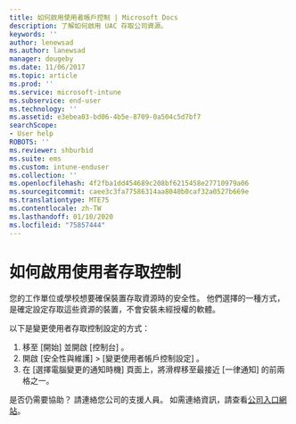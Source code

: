 ```yaml
---
title: 如何啟用使用者帳戶控制 | Microsoft Docs
description: 了解如何啟用 UAC 存取公司資源。
keywords: ''
author: lenewsad
ms.author: lanewsad
manager: dougeby
ms.date: 11/06/2017
ms.topic: article
ms.prod: ''
ms.service: microsoft-intune
ms.subservice: end-user
ms.technology: ''
ms.assetid: e3ebea03-bd06-4b5e-8709-0a504c5d7bf7
searchScope:
- User help
ROBOTS: ''
ms.reviewer: shburbid
ms.suite: ems
ms.custom: intune-enduser
ms.collection: ''
ms.openlocfilehash: 4f2fba1dd454689c208bf6215458e27710979a06
ms.sourcegitcommit: caee3c3fa77586314aa8040b0caf32a0527b669e
ms.translationtype: MTE75
ms.contentlocale: zh-TW
ms.lasthandoff: 01/10/2020
ms.locfileid: "75857444"
---
```

# <a name="how-to-enable-user-access-control"></a>如何啟用使用者存取控制

您的工作單位或學校想要確保裝置存取資源時的安全性。 他們選擇的一種方式，是確定設定存取這些資源的裝置，不會安裝未經授權的軟體。

以下是變更使用者存取控制設定的方式：

1. 移至 [開始]  並開啟 [控制台]  。
2. 開啟 [安全性與維護]   > [變更使用者帳戶控制設定]  。
3. 在 [選擇電腦變更的通知時機]  頁面上，將滑桿移至最接近 [一律通知]  的前兩格之一。

是否仍需要協助？ 請連絡您公司的支援人員。 如需連絡資訊，請查看[公司入口網站](https://go.microsoft.com/fwlink/?linkid=2010980)。
